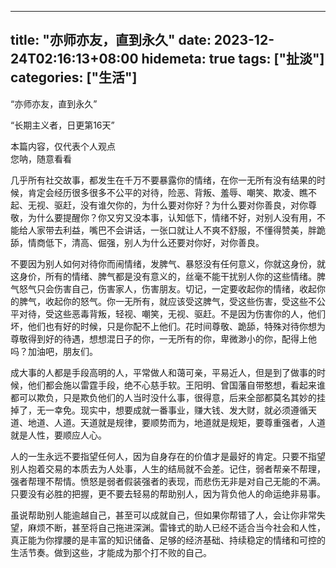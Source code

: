 
---
title: "亦师亦友，直到永久"
date: 2023-12-24T02:16:13+08:00
hidemeta: true
tags: ["扯淡"]
categories: ["生活"]
---

“亦师亦友，直到永久”

“长期主义者，日更第16天”

本篇内容，仅代表个人观点  
您呐，随意看看

几乎所有社交故事，都发生在千万不要暴露你的情绪，在你一无所有没有结果的时候，肯定会经历很多很多不公平的对待，险恶、背叛、羞辱、嘲笑、欺凌、瞧不起、无视、驱赶，没有谁欠你的，为什么要对你好？为什么要对你善良，对你尊敬，为什么要提醒你？你又穷又没本事，认知低下，情绪不好，对别人没有用，不能给人家带去利益，嘴巴不会讲话，一张口就让人不爽不舒服，不懂得赞美，胖跪舔，情商低下，清高、倔强，别人为什么还要对你好，对你善良。

不要因为别人如何对待你而闹情绪，发脾气、暴怒没有任何意义，你就这身份，就这身价，所有的情绪、脾气都是没有意义的，丝毫不能干扰别人你的这些情绪。脾气怒气只会伤害自己，伤害家人，伤害朋友。切记，一定要收起你的情绪，收起你的脾气，收起你的怒气。你一无所有，就应该受这脾气，受这些伤害，受这些不公平对待，受这些恶毒背叛，轻视、嘲笑，无视、驱赶。不是因为伤害你的人，他们坏，他们也有好的时候，只是你配不上他们。花时间尊敬、跪舔，特殊对待你想为尊敬得到好的待遇，想想混日子的你，一无所有的你，卑微渺小的你，配得上他吗？加油吧，朋友们。

成大事的人都是手段高明的人，平常做人和蔼可亲，平易近人，但是到了做事的时候，他们都会施以雷霆手段，绝不心慈手软。王阳明、曾国藩自带憨想，看起来谁都可以欺负，只是欺负他们的人当时没什么事，很得意，后来全部都莫名其妙的挂掉了，无一幸免。现实中，想要成就一番事业，赚大钱、发大财，就必须遵循天道、地道、人道。天道就是规律，要顺势而为，地道就是规矩，要尊重强者，人道就是人性，要顺应人心。

人的一生永远不要指望任何人，因为自身存在的价值才是最好的肯定。只要不指望别人抱着交易的本质去为人处事，人生的结局就不会差。记住，弱者帮亲不帮理，强者帮理不帮情。愤怒是弱者假装强者的表现，而悲伤无非是对自己无能的不满。只要没有必胜的把握，更不要去轻易的帮助别人，因为背负他人的命运绝非易事。

虽说帮助别人能逾越自己，甚至可以成就自己，但如果你帮错了人，会让你非常失望，麻烦不断，甚至将自己拖进深渊。雷锋式的助人已经不适合当今社会和人性，真正能为你撑腰的是丰富的知识储备、足够的经济基础、持续稳定的情绪和可控的生活节奏。做到这些，才能成为那个打不败的自己。
